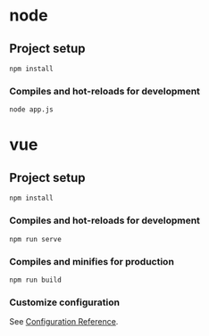 # node

## Project setup
```
npm install
```

### Compiles and hot-reloads for development
```
node app.js
```




# vue

## Project setup
```
npm install
```

### Compiles and hot-reloads for development
```
npm run serve
```

### Compiles and minifies for production
```
npm run build
```

### Customize configuration
See [Configuration Reference](https://cli.vuejs.org/config/).
